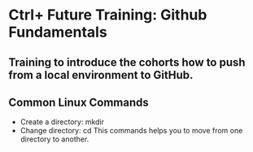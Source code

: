 # Ctrl+ Future Training: Github Fundamentals
## Training to introduce the cohorts how to push from a local environment to GitHub.
## Common Linux Commands
- Create a directory: mkdir <name of the directory>
- Change directory: cd <name of the directory> This commands helps you to move from one directory to another.
